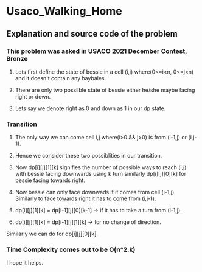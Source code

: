 # Usaco_Walking_Home
## Explanation and source code of the problem
### This problem was asked in USACO 2021 December Contest, Bronze

1. Lets first define the state of bessie in a cell (i,j) where(0<=i<n, 0<=j<n) and it doesn't contain any haybales.

2. There are only two possilble state of bessie either he/she maybe facing right or down.

3. Lets say we denote right as 0 and down as 1 in our dp state.

### Transition 
1. The only way we can come cell i,j where(i>0 && j>0) is from (i-1,j) or (i,j-1).

2. Hence we consider these two possiblities in our transition.

3. Now dp[i][j][1][k] signifies the number of possible ways to reach (i,j) with bessie facing downwards using k turn 
similarly dp[i][j][0][k] for bessie facing towards right.

4. Now bessie can only face downwads if it comes from cell (i-1,j). Similarly to face towards right it has to come from (i,j-1).
5. dp[i][j][1][k] = dp[i-1][j][0][k-1] -> if it has to take a turn from (i-1,j).
6. dp[i][j][1][k] = dp[i-1][j][1][k] -> for no change of direction.

Similarly we can do for dp[i][j][0][k].

### Time Complexity comes out to be O(n^2.k)

I hope it helps.
